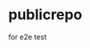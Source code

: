 # publicrepo
for e2e test







































































































































































































































































































































































































































































































































































































































































































































